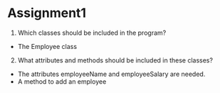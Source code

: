 # Assignment1
1. Which classes should be included in the program?
- The Employee class
2. What attributes and methods should be included in these classes?
- The attributes employeeName and employeeSalary are needed.
- A method to add an employee
